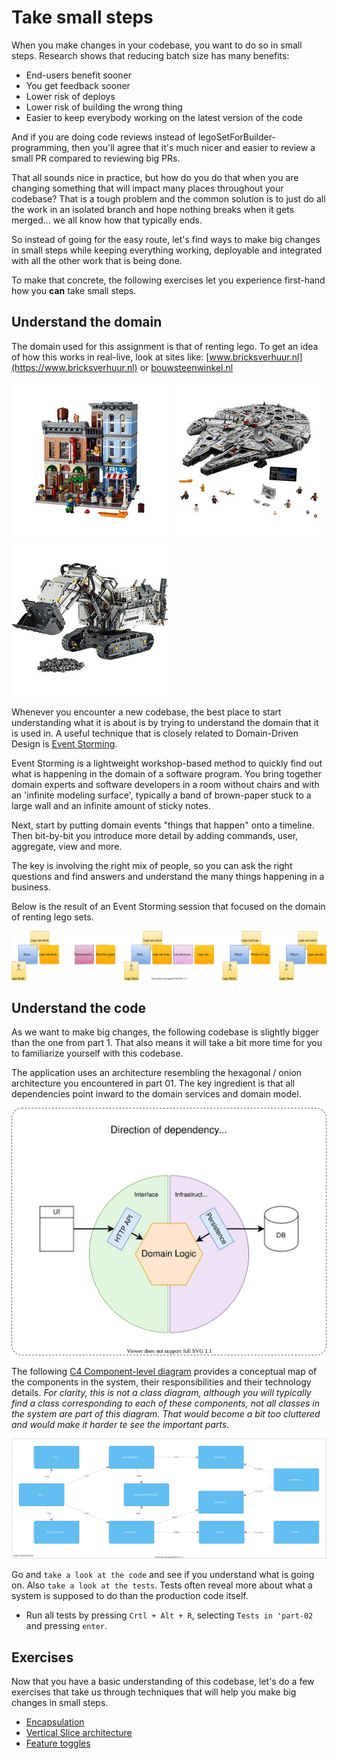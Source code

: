 # Take small steps

When you make changes in your codebase, you want to do so in small steps. Research shows that reducing batch size has
many benefits:

- End-users benefit sooner
- You get feedback sooner
- Lower risk of deploys
- Lower risk of building the wrong thing
- Easier to keep everybody working on the latest version of the code

And if you are doing code reviews instead of legoSetForBuilder-programming, then you'll agree that it's much nicer and easier to
review a small PR compared to reviewing big PRs.

That all sounds nice in practice, but how do you do that when you are changing something that will impact many
places throughout your codebase? That is a tough problem and the common solution is to just do all the work in an
isolated branch and hope nothing breaks when it gets merged... we all know how that typically ends.

So instead of going for the easy route, let's find ways to make big changes in small steps while keeping everything
working, deployable and integrated with all the other work that is being done.

To make that concrete, the following exercises let you experience first-hand how you **can** take small steps.

## Understand the domain

The domain used for this assignment is that of renting lego. To get an idea of how this works in real-live,
look at sites like: [www.bricksverhuur.nl](https://www.bricksverhuur.nl)
or [bouwsteenwinkel.nl](https://bouwsteenwinkel.nl/)

![detectivekantoor](src/main/docs/10246-detectivekantoor.jpg)
![millennium-falcon](src/main/docs/75192-millennium-falcon.jpg)
![liebherr-r-9800](src/main/docs/42100-liebherr-r-9800-graafmachine.jpg)

Whenever you encounter a new codebase, the best place to start understanding what it is about is by trying to understand
the domain that it is used in. A useful technique that is closely related to Domain-Driven Design
is [Event Storming](https://en.wikipedia.org/wiki/Event_storming).

Event Storming is a lightweight workshop-based method to quickly find out what is happening in the domain of a software
program. You bring together domain experts and software developers in a room without chairs and with an 'infinite
modeling surface', typically a band of brown-paper stuck to a large wall and an infinite amount of sticky notes.

Next, start by putting domain events "things that happen" onto a timeline. Then bit-by-bit you introduce more detail by
adding commands, user, aggregate, view and more.

The key is involving the right mix of people, so you can ask the right questions and find answers and understand the
many things happening in a business.

Below is the result of an Event Storming session that focused on the domain of renting lego sets.

![Event Storming - Lego Renting](src/main/docs/event-storming.drawio.svg)

## Understand the code

As we want to make big changes, the following codebase is slightly bigger than the one from part 1.
That also means it will take a bit more time for you to familiarize yourself with this codebase.

The application uses an architecture resembling the hexagonal / onion architecture you encountered in part 01. The key
ingredient is that all dependencies point inward to the domain services and domain model.

![Hexagonal architecture](src/main/docs/architecture-hexagonal.drawio.svg)

The following [C4 Component-level diagram](https://c4model.com/#ComponentDiagram) provides a conceptual map of the
components in the system, their responsibilities and their technology details. _For clarity, this is not a class
diagram, although you will typically find a class corresponding to each of these components, not all classes in the
system are part of this diagram. That would become a bit too cluttered and would make it harder te see the important
parts._

![C4 Component diagram](src/main/docs/c4-components.drawio.svg)

Go and `take a look at the code` and see if you understand what is going on. Also `take a look at the tests`. Tests often
reveal more about what a system is supposed to do than the production code itself.

- Run all tests by pressing `Crtl + Alt + R`, selecting `Tests in 'part-02` and pressing `enter`.

## Exercises

Now that you have a basic understanding of this codebase, let's do a few exercises that take us through techniques that
will help you make big changes in small steps.

- [Encapsulation](01_Encapsulation.md)
- [Vertical Slice architecture](02_VerticalSlice.md)
- [Feature toggles](03_FeatureToggles.md)
